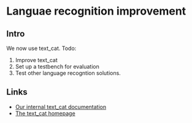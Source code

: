 # Languae recognition improvement

## Intro

We now use text_cat. Todo:

1. Improve text_cat
1. Set up a testbench for evaluation
1. Test other language recogntion solutions.

## Links

- [Our internal text_cat documentation](../ling/langrec.html)
- [The text_cat homepage](http://odur.let.rug.nl/~vannoord/TextCat/)
